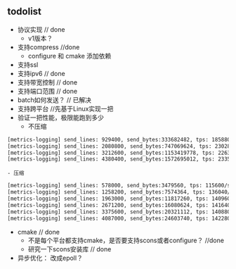 ## todolist
- 协议实现  // done 
    - v1版本？
- 支持compress //done
    - configure 和 cmake 添加依赖 
- 支持ssl
- 支持ipv6      // done
- 支持带宽控制   // done
- 支持端口范围   // done
- batch如何发送？ // 已解决
- 支持跨平台  //先基于Linux实现一把
- 验证一把性能，极限能跑到多少
    - 不压缩
```bash
[metrics-logging] send_lines: 929400, send_bytes:333682482, tps: 185880/s, 63.6449 MB/s
[metrics-logging] send_lines: 2080800, send_bytes:747069624, tps: 230280/s, 78.8473 MB/s
[metrics-logging] send_lines: 3212600, send_bytes:1153419778, tps: 226360/s, 77.5051 MB/s
[metrics-logging] send_lines: 4380400, send_bytes:1572695012, tps: 233560/s, 79.9704 MB/s
```
    - 压缩
```bash
[metrics-logging] send_lines: 578000, send_bytes:3479560, tps: 115600/s, 0.663673 MB/s
[metrics-logging] send_lines: 1258200, send_bytes:7574364, tps: 136040/s, 0.781022 MB/s
[metrics-logging] send_lines: 1963000, send_bytes:11817260, tps: 140960/s, 0.809268 MB/s
[metrics-logging] send_lines: 2671200, send_bytes:16080624, tps: 141640/s, 0.813172 MB/s
[metrics-logging] send_lines: 3375600, send_bytes:20321112, tps: 140880/s, 0.808809 MB/s
[metrics-logging] send_lines: 4087000, send_bytes:24603740, tps: 142280/s, 0.816846 MB/s
```
- cmake // done
    - 不是每个平台都支持cmake，是否要支持scons或者configure？  //done
    - 研究一下scons安装库  // done
- 异步优化： 改成epoll？